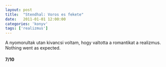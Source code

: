 ```yaml
---
layout: post
title:  "Stendhal: Voros es fekete"
date:   2011-01-01 12:00:00
categories: 'konyv'
tags: ['realizmus']
---
```


A nyomorultak utan kivancsi voltam, hogy valtotta a romantikat a realizmus. Nothing went as expected.

<h4>7/10</h4>